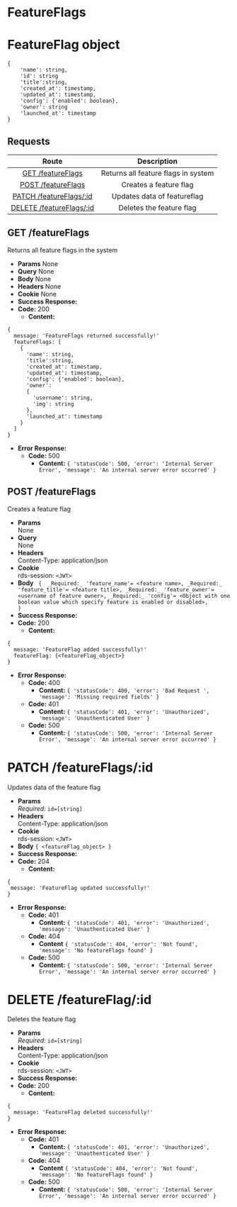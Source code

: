 # FeatureFlags

# FeatureFlag object

```
{
    'name': string,
    'id': string
    'title':string,
    'created_at': timestamp,
    'updated_at': timestamp,
    'config': {'enabled': boolean},
    'owner': string
    'launched_at': timestamp
}
```

## **Requests**

|                 Route                 |             Description                  |
|:-------------------------------------:|:----------------------------------------:|
| [GET /featureFlags](#get-featureFlags)  |   Returns all feature flags in system  |
| [POST /featureFlags](#post-featureFlags)   |   Creates a feature flag            |
| [PATCH /featureFlags/:id](#patch-featureFlagsId)   | Updates data of featureflag |
| [DELETE /featureFlags/:id](#delete-featureFlagsId) |  Deletes the feature flag   |

## **GET /featureFlags**

 Returns all feature flags in the system 

- **Params**
   None
- **Query**
   None
- **Body**
   None
- **Headers**
   None
- **Cookie**
   None    
- **Success Response:**
- **Code:** 200
  - **Content:**

```
{
  message: 'FeatureFlags returned successfully!'
  featureFlags: [
    {
      'name': string,
      'title':string,
      'created_at': timestamp,
      'updated_at': timestamp,
      'config': {'enabled': boolean},
      'owner': 
      {
        'username': string,
        'img': string
      },
      'launched_at': timestamp
    }
  ]
}
```

- **Error Response:**
  - **Code:** 500
    - **Content:** `{ 'statusCode': 500, 'error': 'Internal Server Error', 'message': 'An internal server error occurred' }`

## **POST /featureFlags** 

Creates a feature flag 

- **Params**  
  None
- **Query**  
  None
- **Headers**  
  Content-Type: application/json
- **Cookie**  
  rds-session: `<JWT>`
- **Body** `
{ 
   _Required:_ 'feature_name'= <feature name>,
   _Required:_ 'feature_title'= <feature title>,
   _Required:_ 'feature_owner'= <username of feature owner>,
   _Required:_ 'config'= <Object with one boolean value which specify feature is enabled or disabled>,             
 }`
- **Success Response:**
- **Code:** 200
  - **Content:**

```
{
  message: 'FeatureFlag added successfully!'
  featureFlag: {<featureFlag_object>}
}
```

- **Error Response:**
  - **Code:** 400
    - **Content:** `{ 'statusCode': 400, 'error': 'Bad Request ', 'message': 'Missing required fields' }`
  - **Code:** 401
    - **Content:** `{ 'statusCode': 401, 'error': 'Unauthorized', 'message': 'Unauthenticated User' }`
  - **Code:** 500
    - **Content:** `{ 'statusCode': 500, 'error': 'Internal Server Error', 'message': 'An internal server error occurred' }`
    

# **PATCH /featureFlags/:id**

Updates data of the feature flag 

- **Params**  
  _Required:_ `id=[string]`
- **Headers**  
  Content-Type: application/json
- **Cookie**  
  rds-session: `<JWT>`
- **Body** `{ <featureFlag_object> }`
- **Success Response:**
- **Code:** 204
  - **Content:** 
 ```
{
  message: 'FeatureFlag updated successfully!'
}
```
- **Error Response:**
  - **Code:** 401
    - **Content:** `{ 'statusCode': 401, 'error': 'Unauthorized', 'message': 'Unauthenticated User' }`
  - **Code:** 404
    - **Content** `{ 'statusCode': 404, 'error': 'Not found', 'message': 'No featureFlags found' }`
  - **Code:** 500
    - **Content:** `{ 'statusCode': 500, 'error': 'Internal Server Error', 'message': 'An internal server error occurred' }`

# **DELETE /featureFlag/:id**

 Deletes the feature flag 

- **Params**  
  _Required:_ `id=[string]`
- **Headers**  
  Content-Type: application/json
- **Cookie**  
  rds-session: `<JWT>`
- **Success Response:**
- **Code:** 200
  - **Content:**
```
{
  message: 'FeatureFlag deleted successfully!'
}
```
- **Error Response:**
  - **Code:** 401
    - **Content:** `{ 'statusCode': 401, 'error': 'Unauthorized', 'message': 'Unauthenticated User' }`
  - **Code:** 404
    - **Content** `{ 'statusCode': 404, 'error': 'Not found', 'message': 'No featureFlags found' }`
  - **Code:** 500
    - **Content:** `{ 'statusCode': 500, 'error': 'Internal Server Error', 'message': 'An internal server error occurred' }`
